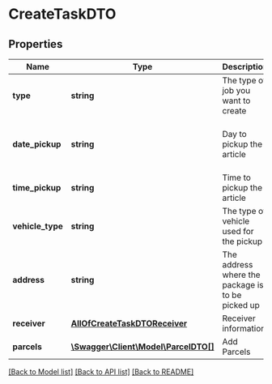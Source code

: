 # CreateTaskDTO

## Properties
Name | Type | Description | Notes
------------ | ------------- | ------------- | -------------
**type** | **string** | The type of job you want to create | 
**date_pickup** | **string** | Day to pickup the article | [default to '2022-03-18']
**time_pickup** | **string** | Time to pickup the article | 
**vehicle_type** | **string** | The type of vehicle used for the pickup | 
**address** | **string** | The address where the package is to be picked up | 
**receiver** | [**AllOfCreateTaskDTOReceiver**](AllOfCreateTaskDTOReceiver.md) | Receiver information | 
**parcels** | [**\Swagger\Client\Model\ParcelDTO[]**](ParcelDTO.md) | Add Parcels | 

[[Back to Model list]](../../README.md#documentation-for-models) [[Back to API list]](../../README.md#documentation-for-api-endpoints) [[Back to README]](../../README.md)

